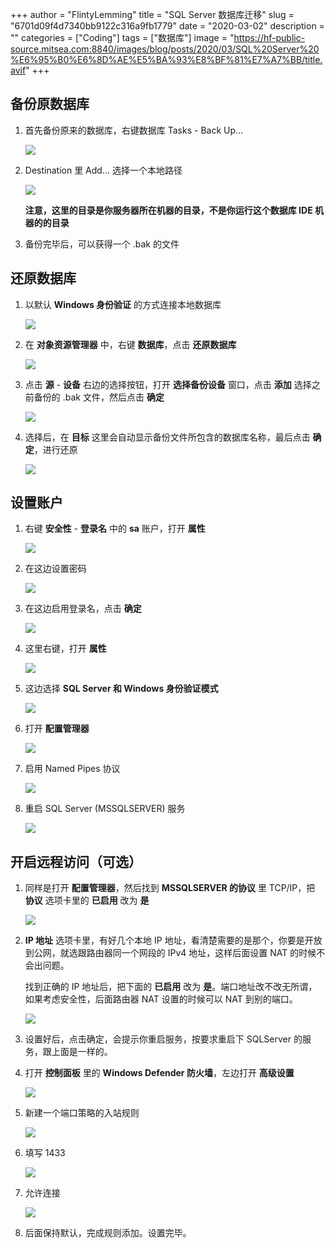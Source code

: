 +++
author = "FlintyLemming"
title = "SQL Server 数据库迁移"
slug = "6701d09f4d7340bb9122c316a9fb1779"
date = "2020-03-02"
description = ""
categories = ["Coding"]
tags = ["数据库"]
image = "https://hf-public-source.mitsea.com:8840/images/blog/posts/2020/03/SQL%20Server%20%E6%95%B0%E6%8D%AE%E5%BA%93%E8%BF%81%E7%A7%BB/title.avif"
+++

## 备份原数据库

1. 首先备份原来的数据库，右键数据库 Tasks - Back Up...

    ![](https://hf-public-source.mitsea.com:8840/images/blog/posts/2020/03/SQL%20Server%20%E6%95%B0%E6%8D%AE%E5%BA%93%E8%BF%81%E7%A7%BB/1.avif)

2. Destination 里 Add... 选择一个本地路径

    ![](https://hf-public-source.mitsea.com:8840/images/blog/posts/2020/03/SQL%20Server%20%E6%95%B0%E6%8D%AE%E5%BA%93%E8%BF%81%E7%A7%BB/2.avif)

    **注意，这里的目录是你服务器所在机器的目录，不是你运行这个数据库 IDE 机器的的目录**

3. 备份完毕后，可以获得一个 .bak 的文件

## 还原数据库

1. 以默认 **Windows 身份验证** 的方式连接本地数据库

    ![](https://hf-public-source.mitsea.com:8840/images/blog/posts/2020/03/SQL%20Server%20%E6%95%B0%E6%8D%AE%E5%BA%93%E8%BF%81%E7%A7%BB/3.avif)

2. 在 **对象资源管理器** 中，右键 **数据库**，点击 **还原数据库**

    ![](https://hf-public-source.mitsea.com:8840/images/blog/posts/2020/03/SQL%20Server%20%E6%95%B0%E6%8D%AE%E5%BA%93%E8%BF%81%E7%A7%BB/4.avif)

3. 点击 **源** - **设备** 右边的选择按钮，打开 **选择备份设备** 窗口，点击 **添加** 选择之前备份的 .bak 文件，然后点击 **确定**

    ![](https://hf-public-source.mitsea.com:8840/images/blog/posts/2020/03/SQL%20Server%20%E6%95%B0%E6%8D%AE%E5%BA%93%E8%BF%81%E7%A7%BB/5.avif)

4. 选择后，在 **目标** 这里会自动显示备份文件所包含的数据库名称，最后点击 **确定**，进行还原

    ![](Shttps://hf-public-source.mitsea.com:8840/images/blog/posts/2020/03/SQL%20Server%20%E6%95%B0%E6%8D%AE%E5%BA%93%E8%BF%81%E7%A7%BB/6.avif)

## 设置账户

1. 右键 **安全性** - **登录名** 中的 **sa** 账户，打开 **属性**

    ![](https://hf-public-source.mitsea.com:8840/images/blog/posts/2020/03/SQL%20Server%20%E6%95%B0%E6%8D%AE%E5%BA%93%E8%BF%81%E7%A7%BB/7.avif)

2. 在这边设置密码

    ![](https://hf-public-source.mitsea.com:8840/images/blog/posts/2020/03/SQL%20Server%20%E6%95%B0%E6%8D%AE%E5%BA%93%E8%BF%81%E7%A7%BB/8.avif)

3. 在这边启用登录名，点击 **确定**

    ![](https://hf-public-source.mitsea.com:8840/images/blog/posts/2020/03/SQL%20Server%20%E6%95%B0%E6%8D%AE%E5%BA%93%E8%BF%81%E7%A7%BB/9.avif)

4. 这里右键，打开 **属性**

    ![](https://hf-public-source.mitsea.com:8840/images/blog/posts/2020/03/SQL%20Server%20%E6%95%B0%E6%8D%AE%E5%BA%93%E8%BF%81%E7%A7%BB/10.avif)

5. 这边选择 **SQL Server 和 Windows 身份验证模式**

    ![](https://hf-public-source.mitsea.com:8840/images/blog/posts/2020/03/SQL%20Server%20%E6%95%B0%E6%8D%AE%E5%BA%93%E8%BF%81%E7%A7%BB/11.avif)

6. 打开 **配置管理器**

    ![](https://hf-public-source.mitsea.com:8840/images/blog/posts/2020/03/SQL%20Server%20%E6%95%B0%E6%8D%AE%E5%BA%93%E8%BF%81%E7%A7%BB/12.avif)

7. 启用 Named Pipes 协议

    ![](https://hf-public-source.mitsea.com:8840/images/blog/posts/2020/03/SQL%20Server%20%E6%95%B0%E6%8D%AE%E5%BA%93%E8%BF%81%E7%A7%BB/13.avif)

8. 重启 SQL Server (MSSQLSERVER) 服务

    ![](https://hf-public-source.mitsea.com:8840/images/blog/posts/2020/03/SQL%20Server%20%E6%95%B0%E6%8D%AE%E5%BA%93%E8%BF%81%E7%A7%BB/14.avif)

## 开启远程访问（可选）

1. 同样是打开 **配置管理器**，然后找到 **MSSQLSERVER 的协议** 里 TCP/IP，把 **协议** 选项卡里的 **已启用** 改为 **是**

    ![](https://hf-public-source.mitsea.com:8840/images/blog/posts/2020/03/SQL%20Server%20%E6%95%B0%E6%8D%AE%E5%BA%93%E8%BF%81%E7%A7%BB/15.avif)

2. **IP 地址** 选项卡里，有好几个本地 IP 地址，看清楚需要的是那个，你要是开放到公网，就选跟路由器同一个网段的 IPv4 地址，这样后面设置 NAT 的时候不会出问题。

    找到正确的 IP 地址后，把下面的 **已启用** 改为 **是**。端口地址改不改无所谓，如果考虑安全性，后面路由器 NAT 设置的时候可以 NAT 到别的端口。

    ![](https://hf-public-source.mitsea.com:8840/images/blog/posts/2020/03/SQL%20Server%20%E6%95%B0%E6%8D%AE%E5%BA%93%E8%BF%81%E7%A7%BB/16.avif)

3. 设置好后，点击确定，会提示你重启服务，按要求重启下 SQLServer 的服务，跟上面是一样的。
4. 打开 **控制面板** 里的 **Windows Defender 防火墙**，左边打开 **高级设置**

    ![](https://hf-public-source.mitsea.com:8840/images/blog/posts/2020/03/SQL%20Server%20%E6%95%B0%E6%8D%AE%E5%BA%93%E8%BF%81%E7%A7%BB/17.avif)

5. 新建一个端口策略的入站规则

    ![](https://hf-public-source.mitsea.com:8840/images/blog/posts/2020/03/SQL%20Server%20%E6%95%B0%E6%8D%AE%E5%BA%93%E8%BF%81%E7%A7%BB/18.avif)

6. 填写 1433

    ![](https://hf-public-source.mitsea.com:8840/images/blog/posts/2020/03/SQL%20Server%20%E6%95%B0%E6%8D%AE%E5%BA%93%E8%BF%81%E7%A7%BB/19.avif)

7. 允许连接

    ![](https://hf-public-source.mitsea.com:8840/images/blog/posts/2020/03/SQL%20Server%20%E6%95%B0%E6%8D%AE%E5%BA%93%E8%BF%81%E7%A7%BB/20.avif)

8. 后面保持默认，完成规则添加。设置完毕。